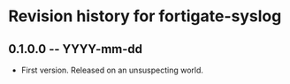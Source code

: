 # Revision history for fortigate-syslog

## 0.1.0.0 -- YYYY-mm-dd

* First version. Released on an unsuspecting world.
